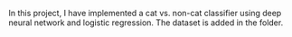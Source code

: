 In this project, I have implemented a cat vs. non-cat classifier using deep neural network and logistic regression. 
The dataset is added in the folder.
